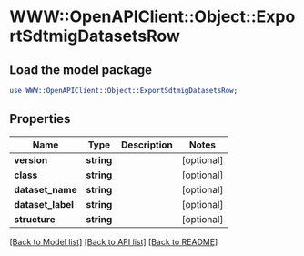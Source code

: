 # WWW::OpenAPIClient::Object::ExportSdtmigDatasetsRow

## Load the model package
```perl
use WWW::OpenAPIClient::Object::ExportSdtmigDatasetsRow;
```

## Properties
Name | Type | Description | Notes
------------ | ------------- | ------------- | -------------
**version** | **string** |  | [optional] 
**class** | **string** |  | [optional] 
**dataset_name** | **string** |  | [optional] 
**dataset_label** | **string** |  | [optional] 
**structure** | **string** |  | [optional] 

[[Back to Model list]](../README.md#documentation-for-models) [[Back to API list]](../README.md#documentation-for-api-endpoints) [[Back to README]](../README.md)


